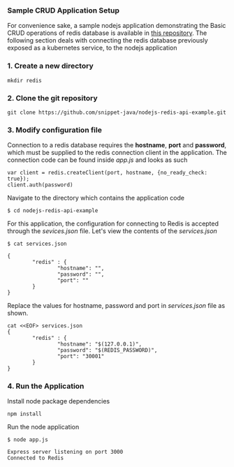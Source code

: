 
### Sample CRUD Application Setup

<p>For convenience sake, a sample nodejs application demonstrating the Basic CRUD operations of redis database is available in <a href="https://github.com/snippet-java/nodejs-redis-api-example.git">this repository</a>. The following section deals with connecting the redis database previously exposed as a kubernetes service, to the nodejs application</p>

<h3>1. Create a new directory</h3>

```execute
mkdir redis
```

<h3>2. Clone the git repository</h3>

```execute
git clone https://github.com/snippet-java/nodejs-redis-api-example.git
```

<h3>3. Modify configuration file</h3>
<p>Connection to a redis database requires the <b>hostname</b>, <b>port</b> and <b>password</b>, which must be supplied to the redis connection client in the application. The connection code can be found inside <i>app.js</i> and looks as such</p>

```copycommand
var client = redis.createClient(port, hostname, {no_ready_check: true});
client.auth(password)
```
<p>Navigate to the directory which contains the application code</p>

```execute
$ cd nodejs-redis-api-example
```

<p>For this application, the configuration for connecting to Redis is accepted through the <i>sevices.json</i> file. Let's view the contents of the <i>services.json</i></p>

```execute
$ cat services.json
```
```output
{
        "redis" : {
                "hostname": "",
                "password": "",
                "port": ""
        }
}
```
<p>Replace the values for hostname, password and port in <i>services.json</i> file as shown.</p>

```execute
cat <<EOF> services.json
{
        "redis" : {
                "hostname": "$(127.0.0.1)",
                "password": "$(REDIS_PASSWORD)",
                "port": "30001"
        }
}
```

<h3>4. Run the Application</h3>
<p>Install node package dependencies</p>

```execute
npm install
```

<p>Run the node application</p>

```execute
$ node app.js
```
```output
Express server listening on port 3000
Connected to Redis
```

